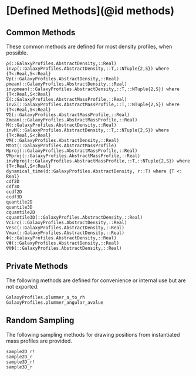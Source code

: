 # [Defined Methods](@id methods)

## Common Methods
These common methods are defined for most density profiles, when possible.

```@docs
ρ(::GalaxyProfiles.AbstractDensity,::Real)
invρ(::GalaxyProfiles.AbstractDensity,::T,::NTuple{2,S}) where {T<:Real,S<:Real}
∇ρ(::GalaxyProfiles.AbstractDensity,::Real)
ρmean(::GalaxyProfiles.AbstractDensity,::Real)
invρmean(::GalaxyProfiles.AbstractDensity,::T,::NTuple{2,S}) where {T<:Real,S<:Real}
Σ(::GalaxyProfiles.AbstractMassProfile,::Real)
invΣ(::GalaxyProfiles.AbstractMassProfile,::T,::NTuple{2,S}) where {T<:Real,S<:Real}
∇Σ(::GalaxyProfiles.AbstractMassProfile,::Real)
Σmean(::GalaxyProfiles.AbstractMassProfile,::Real)
M(::GalaxyProfiles.AbstractDensity,::Real)
invM(::GalaxyProfiles.AbstractDensity,::T,::NTuple{2,S}) where {T<:Real,S<:Real}
∇M(::GalaxyProfiles.AbstractDensity,::Real)
Mtot(::GalaxyProfiles.AbstractMassProfile)
Mproj(::GalaxyProfiles.AbstractMassProfile,::Real)
∇Mproj(::GalaxyProfiles.AbstractMassProfile,::Real)
invMproj(::GalaxyProfiles.AbstractMassProfile,::T,::NTuple{2,S}) where {T<:Real,S<:Real}
dynamical_time(d::GalaxyProfiles.AbstractDensity, r::T) where {T <: Real}
cdf2D
cdf3D
ccdf2D
ccdf3D
quantile2D
quantile3D
cquantile2D
cquantile3D(::GalaxyProfiles.AbstractDensity,::Real)
Vcirc(::GalaxyProfiles.AbstractDensity,::Real)
Vesc(::GalaxyProfiles.AbstractDensity,::Real)
Vmax(::GalaxyProfiles.AbstractDensity,::Real)
Φ(::GalaxyProfiles.AbstractDensity,::Real)
∇Φ(::GalaxyProfiles.AbstractDensity,::Real)
∇∇Φ(::GalaxyProfiles.AbstractDensity,::Real)
```

## Private Methods
The following methods are defined for convenience or internal use but are not exported.

```@docs
GalaxyProfiles.plummer_a_to_rh
GalaxyProfiles.plummer_angular_avalue
```

## Random Sampling
The following sampling methods for drawing positions from instantiated mass profiles are provided.

```@docs
sample2D_r!
sample2D_r
sample3D_r!
sample3D_r
```